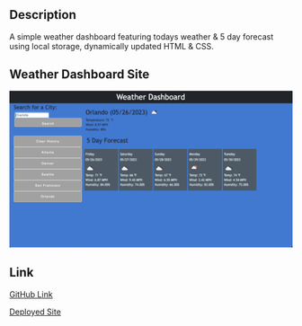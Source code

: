 # <Weather Dashboard>

## Description

A simple weather dashboard featuring todays weather & 5 day forecast using local storage, dynamically updated HTML & CSS.

## Weather Dashboard Site

![screenshot](./assets/images/screenshot.png)

## Link
[GitHub Link](https://github.com/djamiranda/Weather-Dashboard)

[Deployed Site](https://djamiranda.github.io/Weather-Dashboard/)